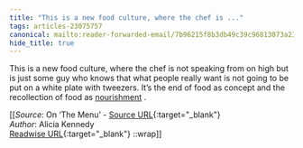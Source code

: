 ```yaml
---
title: "This is a new food culture, where the chef is ..."
tags: articles-23075757
canonical: mailto:reader-forwarded-email/7b96215f8b3db49c39c96813073a2378
hide_title: true
---
```


This is a new food culture, where the chef is not speaking from on high but is just some guy who knows that what people really want is not going to be put on a white plate with tweezers. It’s the end of food as concept and the recollection of food as [nourishment](https://substack.com/redirect/0c0ece63-4b87-4e7d-b939-afa14fa98f5a?j=eyJ1IjoiMXlmdTFqIn0.qYv5NVQwodvs9yAW1b9IqXxz-UTiPAUp4JXaRMXUArU) .


[[_Source_: On ‘The Menu’ - [Source URL](mailto:reader-forwarded-email/7b96215f8b3db49c39c96813073a2378){:target="_blank"}<br>
_Author_: Alicia Kennedy<br>
[Readwise URL](https://readwise.io/open/452861907){:target="_blank"}
::wrap]]